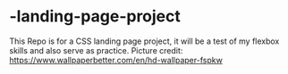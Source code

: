 # -landing-page-project
This Repo is for a CSS landing page project, it will be a test of my flexbox skills and also serve as practice.  Picture credit: https://www.wallpaperbetter.com/en/hd-wallpaper-fspkw
